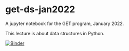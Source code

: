 # get-ds-jan2022
A jupyter notebook for the GET program, January 2022.

This lecture is about data structures in Python.

[![Binder](https://mybinder.org/badge_logo.svg)](https://mybinder.org/v2/gh/mattoxb/get-ds-jan2022/HEAD)
